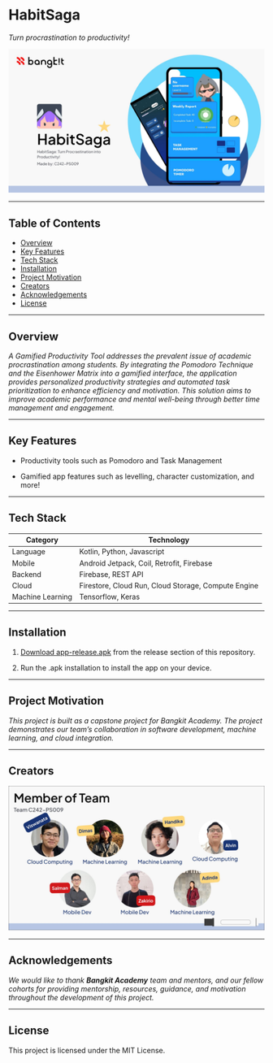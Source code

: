 # HabitSaga

_Turn procrastination to productivity!_

![alt](/docs_img/CoverPage.jpg)

---

## Table of Contents

- [Overview](#overview)
- [Key Features](#key-features)
- [Tech Stack](#tech-stack)
- [Installation](#installation)
- [Project Motivation](#project-motivation)
- [Creators](#creators)
- [Acknowledgements](#acknowledgements)
- [License](#license)

---

## Overview

_A Gamified Productivity Tool addresses the prevalent issue of academic procrastination among students. By integrating the Pomodoro Technique and the Eisenhower Matrix into a gamified interface, the application provides personalized productivity strategies and automated task prioritization to enhance efficiency and motivation. This solution aims to improve academic performance and mental well-being through better time management and engagement._

---

## Key Features

- Productivity tools such as Pomodoro and Task Management

- Gamified app features such as levelling, character customization, and more!

---

## Tech Stack

| Category         | Technology                                          |
|------------------|-----------------------------------------------------|
| Language         | Kotlin, Python, Javascript                          |
| Mobile           | Android Jetpack, Coil, Retrofit, Firebase           |
| Backend          | Firebase, REST API                                  |
| Cloud            | Firestore, Cloud Run, Cloud Storage, Compute Engine |
| Machine Learning | Tensorflow, Keras                                   |

---

## Installation

1. [Download app-release.apk](https://github.com/C242-PS009/HabitSagaAndroidApp/releases/download/2.1.2/app-release.apk) from the release section of this repository.

2. Run the .apk installation to install the app on your device.

---

## Project Motivation

_This project is built as a capstone project for Bangkit Academy. The project demonstrates our team’s collaboration in software development, machine learning, and cloud integration._

---

## Creators

![alt](/docs_img/Creators.jpg)

---

## Acknowledgements

_We would like to thank **Bangkit Academy** team and mentors, and our fellow cohorts for providing mentorship, resources, guidance, and motivation throughout the development of this project._

---

## License

This project is licensed under the MIT License.